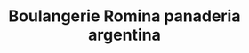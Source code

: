 ---
title: "Boulangerie Romina panaderia argentina"
url: /montreal/boulangerie-romina-panaderia-argentina/
shop: bakery
---